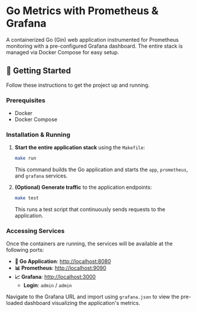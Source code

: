 # Go Metrics with Prometheus & Grafana

A containerized Go (Gin) web application instrumented for Prometheus monitoring with a pre-configured Grafana dashboard. The entire stack is managed via Docker Compose for easy setup.

## 🚀 Getting Started

Follow these instructions to get the project up and running.

### Prerequisites

* Docker
* Docker Compose

### Installation & Running

1.  **Start the entire application stack** using the `Makefile`:
    ```bash
    make run
    ```
    This command builds the Go application and starts the `app`, `prometheus`, and `grafana` services.

2.  **(Optional) Generate traffic** to the application endpoints:
    ```bash
    make test
    ```
    This runs a test script that continuously sends requests to the application.

### Accessing Services

Once the containers are running, the services will be available at the following ports:

* **📍 Go Application**: [http://localhost:8080](http://localhost:8080)
* **📊 Prometheus**: [http://localhost:9090](http://localhost:9090)
* **📈 Grafana**: [http://localhost:3000](http://localhost:3000)
    * **Login**: `admin` / `admin`

Navigate to the Grafana URL and import using `grafana.json` to view the pre-loaded dashboard visualizing the application's metrics.
